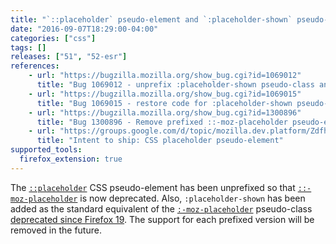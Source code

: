 ```yaml
---
title: "`::placeholder` pseudo-element and `:placeholder-shown` pseudo-class have been unprefixed"
date: "2016-09-07T18:29:00-04:00"
categories: ["css"]
tags: []
releases: ["51", "52-esr"]
references:
    - url: "https://bugzilla.mozilla.org/show_bug.cgi?id=1069012"
      title: "Bug 1069012 - unprefix :placeholder-shown pseudo-class and ::placeholder pseudo-element"
    - url: "https://bugzilla.mozilla.org/show_bug.cgi?id=1069015"
      title: "Bug 1069015 - restore code for :placeholder-shown pseudo-class"
    - url: "https://bugzilla.mozilla.org/show_bug.cgi?id=1300896"
      title: "Bug 1300896 - Remove prefixed ::-moz-placeholder pseudo-element and pseudo-class."
    - url: "https://groups.google.com/d/topic/mozilla.dev.platform/ZdfheO1AXP0/discussion"
      title: "Intent to ship: CSS placeholder pseudo-element"
supported_tools:
  firefox_extension: true
---
```

The [`::placeholder`](https://developer.mozilla.org/docs/Web/CSS/::placeholder) CSS pseudo-element has been unprefixed so that [`::-moz-placeholder`](https://developer.mozilla.org/docs/Web/CSS/::-moz-placeholder) is now deprecated. Also, `:placeholder-shown` has been added as the standard equivalent of the [`:-moz-placeholder`](https://developer.mozilla.org/docs/Web/CSS/:-moz-placeholder) pseudo-class [deprecated since Firefox 19](https://www.fxsitecompat.dev/en-CA/docs/2012/moz-placeholder-pseudo-class-has-been-replaced-with-the-pseudo-element/). The support for each prefixed version will be removed in the future.
